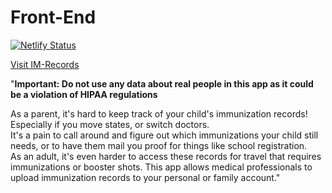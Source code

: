 # Front-End

[![Netlify Status](https://api.netlify.com/api/v1/badges/a9a9d0a8-d769-434d-88e6-887b4746d6cb/deploy-status)](https://app.netlify.com/sites/im-record/deploys)

[Visit IM-Records](https://im-record.netlify.com/)

"**Important: Do not use any data about real people in this app as it could be a violation of HIPAA regulations**

As a parent, it's hard to keep track of your child's immunization records!
Especially if you move states, or switch doctors.  
It's a pain to call around and figure out which immunizations your child still needs,
or to have them mail you proof for things like school registration.  
As an adult, it's even harder to access these records for travel that requires immunizations or booster shots.
This app allows medical professionals to upload immunization records to your personal or family account."
